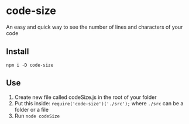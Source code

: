 # code-size
An easy and quick way to see the number of lines and characters of your code

## Install

`npm i -D code-size`

## Use

1) Create new file called codeSize.js in the root of your folder
2) Put this inside: `require('code-size')('./src');` where `./src` can be a folder or a file
3) Run `node codeSize`